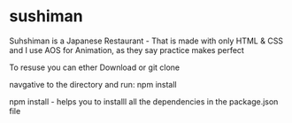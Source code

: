 # sushiman
Suhshiman is a Japanese Restaurant - That is made with only HTML &amp; CSS and I use AOS for Animation, as they say practice makes perfect  

To resuse you can ether Download or  git clone 

navgative to the directory 
and run: npm install 

npm install -  helps you to installl all the dependencies in the package.json file 


